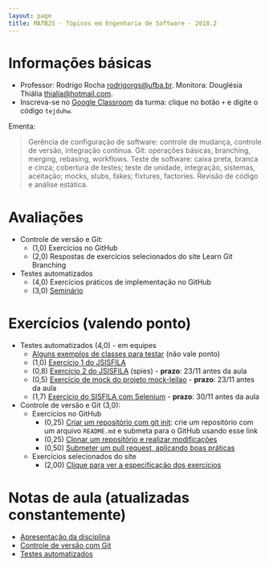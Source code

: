 ```yaml
---
layout: page
title: MATB25 - Tópicos em Engenharia de Software - 2018.2
---
```


# Informações básicas

- Professor: Rodrigo Rocha <rodrigorgs@ufba.br>. Monitora: Douglésia Thiália <thialia@hotmail.com>.
- Inscreva-se no [Google Classroom](https://classroom.google.com/) da turma: clique no botão `+` e digite o código `tejduhw`.

Ementa:

> Gerência de configuração de software: controle de mudança, controle de versão, integração contínua. Git: operações básicas, branching, merging, rebasing, workflows. Teste de software: caixa preta, branca e cinza; cobertura de testes; teste de unidade, integração, sistemas, aceitação; mocks, stubs, fakes; fixtures, factories. Revisão de código e análise estática.

# Avaliações

- Controle de versão e Git:
  - (1,0) Exercícios no GitHub
  - (2,0) Respostas de exercícios selecionados do site Learn Git Branching
- Testes automatizados
  - (4,0) Exercícios práticos de implementação no GitHub
  - (3,0) [Seminário](seminarios)

# Exercícios (valendo ponto)

- Testes automatizados (4,0) - em equipes
  - [Alguns exemplos de classes para testar](https://github.com/rodrigorgs/exemplos-teste-software) (não vale ponto)
  - (1,0) [Exercício 1 do JSISFILA](ex-sisfila)
  - (0,8) [Exercício 2 do JSISFILA](ex-sisfila) (spies) - **prazo**: 23/11 antes da aula
  - (0,5) [Exercício de mock do projeto mock-leilao](ex-mock-leilao) - **prazo**: 23/11 antes da aula
  - (1,7) [Exercício do SISFILA com Selenium](ex-sisfila-selenium) - **prazo**: 30/11 antes da aula
- Controle de versão e Git (3,0):
  + Exercícios no GitHub
    * (0,25) [Criar um repositório com git init](https://classroom.github.com/a/TWxmNZN0): crie um repositório com um arquivo `README.md` e submeta para o GitHub usando esse link
    * (0,25) [Clonar um repositório e realizar modificações](https://github.com/matb25-20182/clone)
    * (0,50) [Submeter um pull request, aplicando boas práticas](ex-pull-request)
  + Exercícios selecionados do site
    * (2,00) [Clique para ver a especificação dos exercícios](ex-gitbranch)

# Notas de aula (atualizadas constantemente)

- [Apresentação da disciplina](https://docs.google.com/presentation/d/1ribuHx0L-BRgX8KGpGBvRtDBPRtpCVSiL-1Lun4H3tY/edit?usp=sharing)
- [Controle de versão com Git](https://docs.google.com/presentation/d/1QTLn7roYJw_Cfm_IWRL-KusmQgnlQ6YVG6ZWePLDIFQ/edit?usp=sharing)
- [Testes automatizados](https://docs.google.com/presentation/d/16ofYJRGDntlczJVN7xytbbQjxns3WSqFU9n5FvWSapU/edit?usp=sharing)


